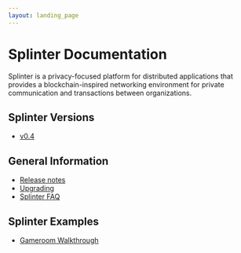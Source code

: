 ```yaml
---
layout: landing_page
---
```


# Splinter Documentation

Splinter is a privacy-focused platform for distributed applications that
provides a blockchain-inspired networking environment for private communication
and transactions between organizations.

## Splinter Versions

  * [v0.4](0.4)

## General Information

  * [Release notes](https://github.com/Cargill/splinter/blob/master/RELEASE_NOTES.md)
  * [Upgrading](upgrading/)
  * [Splinter FAQ](faq)

## Splinter Examples

  * [Gameroom Walkthrough](gameroom_walkthrough)
